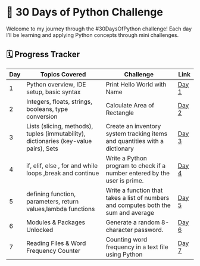 # 🚀 30 Days of Python Challenge

Welcome to my journey through the #30DaysOfPython challenge! Each day I’ll be learning and applying Python concepts through mini challenges.

## 🗓️ Progress Tracker

| Day | Topics Covered | Challenge | Link |
|-----|----------------|-----------|------|
| 1   | Python overview, IDE setup, basic syntax | Print Hello World with Name | [Day 1](https://github.com/krushna-nayak30101/30-Days-Python-Challenge/tree/main/Day%2001) |
| 2   | Integers, floats, strings, booleans, type conversion |  Calculate Area of Rectangle | [Day 2](https://github.com/krushna-nayak30101/30-Days-Python-Challenge/tree/main/Day%2002) |
| 3   | Lists (slicing, methods), tuples (immutability), dictionaries (key-value pairs), Sets | Create an inventory system tracking items and quantities with a dictionary | [Day 3](https://github.com/krushna-nayak30101/30-Days-Python-Challenge/tree/main/Day%2003)
| 4   |  if, elif, else , for and while loops ,break and continue  | Write a Python program to check if a number entered by the user is prime. | [Day 4](https://github.com/krushna-nayak30101/30-Days-Python-Challenge/tree/main/Day%2004)
| 5   |  defining function, parameters, return values,lambda functions | Write a function that takes a list of numbers and computes both the sum and average | [Day 5](https://github.com/krushna-nayak30101/30-Days-Python-Challenge/tree/main/Day%2005)
| 6   | Modules & Packages Unlocked | Generate a random 8-character password. | [Day 6](https://github.com/krushna-nayak30101/30-Days-Python-Challenge/tree/main/Day%2006)
| 7   | Reading Files & Word Frequency Counter | Counting word frequency in a text file using Python | [Day 7](https://github.com/krushna-nayak30101/30-Days-Python-Challenge/tree/main/Day%2007)
